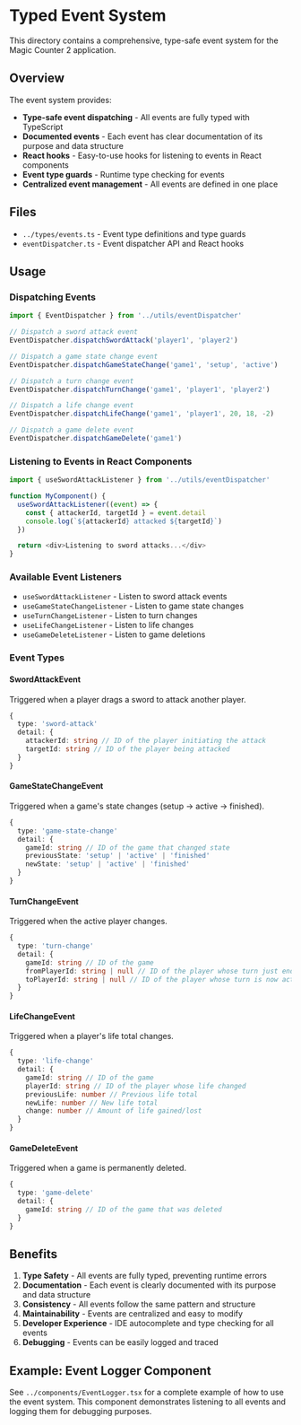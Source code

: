 # Typed Event System

This directory contains a comprehensive, type-safe event system for the Magic Counter 2 application.

## Overview

The event system provides:

- **Type-safe event dispatching** - All events are fully typed with TypeScript
- **Documented events** - Each event has clear documentation of its purpose and data structure
- **React hooks** - Easy-to-use hooks for listening to events in React components
- **Event type guards** - Runtime type checking for events
- **Centralized event management** - All events are defined in one place

## Files

- `../types/events.ts` - Event type definitions and type guards
- `eventDispatcher.ts` - Event dispatcher API and React hooks

## Usage

### Dispatching Events

```typescript
import { EventDispatcher } from '../utils/eventDispatcher'

// Dispatch a sword attack event
EventDispatcher.dispatchSwordAttack('player1', 'player2')

// Dispatch a game state change event
EventDispatcher.dispatchGameStateChange('game1', 'setup', 'active')

// Dispatch a turn change event
EventDispatcher.dispatchTurnChange('game1', 'player1', 'player2')

// Dispatch a life change event
EventDispatcher.dispatchLifeChange('game1', 'player1', 20, 18, -2)

// Dispatch a game delete event
EventDispatcher.dispatchGameDelete('game1')
```

### Listening to Events in React Components

```typescript
import { useSwordAttackListener } from '../utils/eventDispatcher'

function MyComponent() {
  useSwordAttackListener((event) => {
    const { attackerId, targetId } = event.detail
    console.log(`${attackerId} attacked ${targetId}`)
  })

  return <div>Listening to sword attacks...</div>
}
```

### Available Event Listeners

- `useSwordAttackListener` - Listen to sword attack events
- `useGameStateChangeListener` - Listen to game state changes
- `useTurnChangeListener` - Listen to turn changes
- `useLifeChangeListener` - Listen to life changes
- `useGameDeleteListener` - Listen to game deletions

### Event Types

#### SwordAttackEvent

Triggered when a player drags a sword to attack another player.

```typescript
{
  type: 'sword-attack'
  detail: {
    attackerId: string // ID of the player initiating the attack
    targetId: string // ID of the player being attacked
  }
}
```

#### GameStateChangeEvent

Triggered when a game's state changes (setup → active → finished).

```typescript
{
  type: 'game-state-change'
  detail: {
    gameId: string // ID of the game that changed state
    previousState: 'setup' | 'active' | 'finished'
    newState: 'setup' | 'active' | 'finished'
  }
}
```

#### TurnChangeEvent

Triggered when the active player changes.

```typescript
{
  type: 'turn-change'
  detail: {
    gameId: string // ID of the game
    fromPlayerId: string | null // ID of the player whose turn just ended
    toPlayerId: string | null // ID of the player whose turn is now active
  }
}
```

#### LifeChangeEvent

Triggered when a player's life total changes.

```typescript
{
  type: 'life-change'
  detail: {
    gameId: string // ID of the game
    playerId: string // ID of the player whose life changed
    previousLife: number // Previous life total
    newLife: number // New life total
    change: number // Amount of life gained/lost
  }
}
```

#### GameDeleteEvent

Triggered when a game is permanently deleted.

```typescript
{
  type: 'game-delete'
  detail: {
    gameId: string // ID of the game that was deleted
  }
}
```

## Benefits

1. **Type Safety** - All events are fully typed, preventing runtime errors
2. **Documentation** - Each event is clearly documented with its purpose and data structure
3. **Consistency** - All events follow the same pattern and structure
4. **Maintainability** - Events are centralized and easy to modify
5. **Developer Experience** - IDE autocomplete and type checking for all events
6. **Debugging** - Events can be easily logged and traced

## Example: Event Logger Component

See `../components/EventLogger.tsx` for a complete example of how to use the event system. This component demonstrates listening to all events and logging them for debugging purposes.

